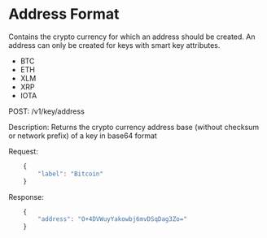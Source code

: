 # Address Format

Contains the crypto currency for which an address should be created. 
An address can only be created for keys with smart key attributes.

- BTC
- ETH
- XLM
- XRP
- IOTA

POST: /v1/key/address

Description: Returns the crypto currency address base (without checksum or network prefix) of a key in base64 format


Request:
```js
    {
        "label": "Bitcoin"
    }
```

Response:
```js
    {
        "address": "O+4DVWuyYakowbj6mvDSqDag3Zo="
    }
```